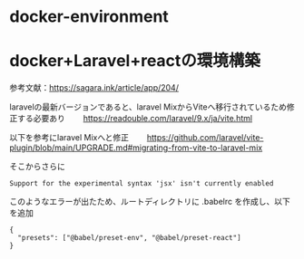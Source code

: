# docker-environment

# docker+Laravel+reactの環境構築
参考文献：https://sagara.ink/article/app/204/

laravelの最新バージョンであると、laravel MixからViteへ移行されているため修正する必要あり　　
https://readouble.com/laravel/9.x/ja/vite.html

以下を参考にlaravel Mixへと修正　　
https://github.com/laravel/vite-plugin/blob/main/UPGRADE.md#migrating-from-vite-to-laravel-mix

そこからさらに
```
Support for the experimental syntax 'jsx' isn't currently enabled
```
このようなエラーが出たため、ルートディレクトリに .babelrc を作成し、以下を追加
```
{
  "presets": ["@babel/preset-env", "@babel/preset-react"]
}
```
